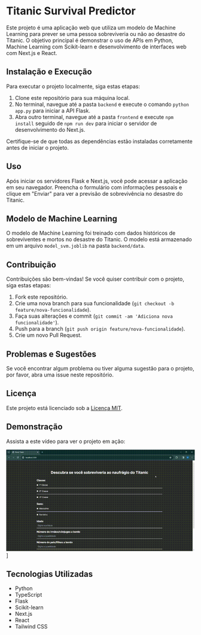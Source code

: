 # Titanic Survival Predictor

Este projeto é uma aplicação web que utiliza um modelo de Machine Learning para prever se uma pessoa sobreviveria ou não ao desastre do Titanic. O objetivo principal é demonstrar o uso de APIs em Python, Machine Learning com Scikit-learn e desenvolvimento de interfaces web com Next.js e React.

## Instalação e Execução

Para executar o projeto localmente, siga estas etapas:

1. Clone este repositório para sua máquina local.
2. No terminal, navegue até a pasta `backend` e execute o comando `python app.py` para iniciar a API Flask.
3. Abra outro terminal, navegue até a pasta `frontend` e execute `npm install` seguido de `npm run dev` para iniciar o servidor de desenvolvimento do Next.js.

Certifique-se de que todas as dependências estão instaladas corretamente antes de iniciar o projeto.

## Uso

Após iniciar os servidores Flask e Next.js, você pode acessar a aplicação em seu navegador. Preencha o formulário com informações pessoais e clique em "Enviar" para ver a previsão de sobrevivência no desastre do Titanic.

## Modelo de Machine Learning

O modelo de Machine Learning foi treinado com dados históricos de sobreviventes e mortos no desastre do Titanic. O modelo está armazenado em um arquivo `model_svm.joblib` na pasta `backend/data`.

## Contribuição

Contribuições são bem-vindas! Se você quiser contribuir com o projeto, siga estas etapas:

1. Fork este repositório.
2. Crie uma nova branch para sua funcionalidade (`git checkout -b feature/nova-funcionalidade`).
3. Faça suas alterações e commit (`git commit -am 'Adiciona nova funcionalidade'`).
4. Push para a branch (`git push origin feature/nova-funcionalidade`).
5. Crie um novo Pull Request.

## Problemas e Sugestões

Se você encontrar algum problema ou tiver alguma sugestão para o projeto, por favor, abra uma issue neste repositório.

## Licença

Este projeto está licenciado sob a [Licença MIT](LICENSE).

## Demonstração

Assista a este vídeo para ver o projeto em ação:

![Demonstração do Projeto](./demostracao.gif)]

## Tecnologias Utilizadas

- Python
- TypeScript
- Flask
- Scikit-learn
- Next.js
- React
- Tailwind CSS

